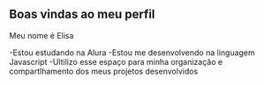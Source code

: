 ## Boas vindas ao meu perfil

Meu nome é Elisa

-Estou estudando na Alura
-Estou me desenvolvendo na linguagem Javascript
-Ultilizo esse espaço para minha organização e compartlhamento dos meus projetos desenvolvidos 


